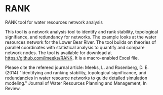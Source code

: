 RANK
====

RANK tool for water resources network analysis

This tool is a network analysis tool to identify and rank stability, topological signifiance, and redundancy for networks. The example looks at the water resources network for the Lower Bear River. The tool builds on theories of parallel coordinates with statistical analysis to quantify and compare network nodes. The tool is available for download at https://github.com/lmeeks/RANK. It is a macro-enabled Excel file.

Please cite the refereed journal article:  Meeks, L. and Rosenberg, D. E. (2014) "Identifying and ranking stability, topological significance, and redundancies in water resource networks to guide detailed simulation modeling." Journal of Water Resources Planning and Management, In Review.
